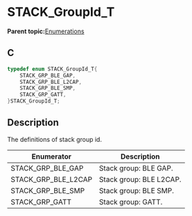 # STACK\_GroupId\_T

**Parent topic:**[Enumerations](GUID-01B45B36-427D-4D04-92D1-DB14D4E57921.md)

## C

```c
typedef enum STACK_GroupId_T{
    STACK_GRP_BLE_GAP,
    STACK_GRP_BLE_L2CAP,
    STACK_GRP_BLE_SMP,
    STACK_GRP_GATT,
}STACK_GroupId_T;
```

## Description

The definitions of stack group id.

|Enumerator|Description|
|----------|-----------|
|STACK\_GRP\_BLE\_GAP|Stack group: BLE GAP.|
|STACK\_GRP\_BLE\_L2CAP|Stack group: BLE L2CAP.|
|STACK\_GRP\_BLE\_SMP|Stack group: BLE SMP.|
|STACK\_GRP\_GATT|Stack group: GATT.|

